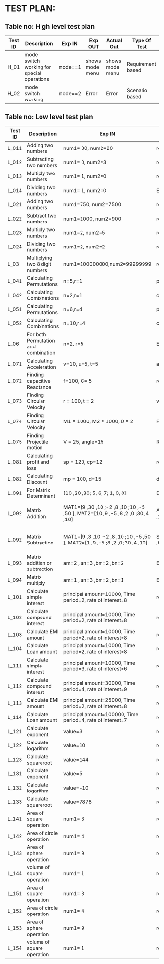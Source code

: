 # TEST PLAN:

## Table no: High level test plan

| **Test ID** | **Description**                                              | **Exp IN** | **Exp OUT** | **Actual Out** |**Type Of Test**  |    
|-------------|--------------------------------------------------------------|------------|-------------|----------------|------------------|
|  H_01       | mode switch working for special operations|  mode==1   | shows mode menu | shows mode menu |Requirement based|
|  H_02       |  mode switch working |  mode==2   | Error | Error | Scenario based |

## Table no: Low level test plan

| **Test ID** | **Description**                                              | **Exp IN** | **Exp OUT** | **Actual Out** |**Type Of Test**  |    
|-------------|--------------------------------------------------------------|------------|-------------|----------------|------------------|
|  L_011    | Adding two numbers | num1= 30, num2=20 |  result=50 | result=50 |Requirement based |
|  L_012    | Subtracting two numbers | num1= 0, num2=3 |  result=-3 | result=-3 |Requirement based |
|  L_013    | Multiply two numbers | num1= 1, num2=0 |  result=0 | result=0 |Requirement based |
|  L_014    | Dividing two numbers | num1= 1, num2=0 |  Error | Error |Requirement based |
|  L_021    | Adding two numbers | num1=750, num2=7500 | result=1500 | result=8250 | Scenario based |
|  L_022    | Subtract two numbers | num1=1000, num2=900 | result=1| result=1900 | Scenario based |
|  L_023    | Multiply two numbers | num1=2, num2=5 | result=2 | result=10 | Scenario based |
|  L_024    | Dividing two numbers | num1=2, num2=2 | result=3 | result=1 | Scenario based |
|  L_03     | Multiplying two 8 digit numbers | num1=100000000,num2=99999999 | result=9999999900000000 | Error | Boundary based |
|  L_041    | Calculating Permutations | n=5,r=1 | permres=5 | permres=5 | Requirement based |
|  L_042    | Calculating Combinations | n=2,r=1 | combres=2 | combres=2 | Requirement based |
|  L_051    | Calculating Permutations | n=6,r=4 | permres=10 | permres=15 | Scenario based |
|  L_052    | Calculating Combinations | n=10,r=4 | combres=40 | combres=210 | Scenario based |
|  L_06     | For both Permutation and combination | n=2, r=5 | Error | Error | Boundary based |
|  L_071    | Calculating Acceleration | v=10, u=5, t=5 | accefunc = 1 | accefunc = 1 | Scenario based |
|  L_072    | Finding capacitive Reactance | f=100, C= 5 | react= 0.00031830| react = 0.00031830 | Requirement based |
|  L_073    | Finding Circular Velocity | r = 100, t = 2 | velocity= 314.159265 | velocity = 314.159265 | Requirement based |
|  L_074    | Finding Circular Velocity | M1 = 1000, M2 = 1000, D = 2 | Force= 0.000016675 | Force = 0.000016675 | Requirement based |
|  L_075    | Finding Projectile motion | V = 25, angle=15 | Range = 31.887755 | Range  = 31.887755 | Requirement based |
|  L_081    | Calculating profit and loss | sp = 120, cp=12 | res = 108 | res  = 108 | Requirement based |
|  L_082    | Calculating Discount | mp = 100, d=15 | disc_price = 85 | disc_price  = 85 | Requirement based |
|  L_091    | For Matrix Determinant | [10 ,20 ,30; 5, 6, 7; 1, 0, 0] | Det=80 | Det=80 | Requirement based |
|  L_092    | Matrix Addition | MAT1=[9 ,30 ,10 ;-2 ,8 ,10 ;10 ,-5 ,50 ], MAT2=[10 ,9 ,-5 ;8 ,2 ,0 ;30 ,4 ,10] | ADD_MAT=[19 ,39 ,5 ;6 ,10 ,10 ;40 ,-1, 60] | ADD_MAT=[19 ,39 ,5 ;6 ,10 ,10 ;40 ,-1, 60] | Requirement based | 
|  L_092    | Matrix Subtraction | MAT1=[9 ,3 ,10 ;-2 ,8 ,10 ;10 ,-5 ,50 ], MAT2=[1 ,9 ,-5 ;8 ,2 ,0 ;30 ,4 ,10] | SUB_MAT=[8 ,-6 ,15 ;-10 ,6 ,10 ;-20 ,-9 , 40] | SUB_MAT=[8 ,-6 ,15 ;-10 ,6 ,10 ;-20 ,-9 , 40] | Requirement based | 
| L_093     | Matrix addition or subtraction | am=2 , an=3 ,bm=2 ,bn=2 | Error | Error | Scenario based |
| L_094     | Matrix multiply | am=1 , an=3 ,bm=2 ,bn=1 | Error | Error | Scenario based |
|  L_101    |Calculate simple interest | principal amount=10000, Time period=2, rate of interest=8 | result=1600 | result=1600 |Requirement based |
|  L_102    |Calculate compound interest | principal amount=10000, Time period=2, rate of interest=8 | result=1728 | result=1728 |Requirement based |
|  L_103    |Calculate EMI amount | principal amount=10000, Time period=2, rate of interest=8 | result=10855 | result=10855 |Requirement based |
|  L_104    |Calculate Loan amount | principal amount=10000, Time period=2, rate of interest=8 | result=10855 | result=10855 |Requirement based |
|  L_111    |Calculate simple interest | principal amount=10000, Time period=3, rate of interest=6 | result=1800 | result=2000 |Scenario based |
|  L_112    |Calculate compound interest | principal amount=30000, Time period=4, rate of interest=9 | result=12942 | result=14000 |Scenario based |
|  L_113    |Calculate EMI amount | principal amount=25000, Time period=2, rate of interest=8 | result=1131 | result=1500 |Scenario based |
|  L_114    |Calculate Loan amount | principal amount=100000, Time period=4, rate of interest=7 | result=2395 | result=2000 |Scenario based |
|  L_121    |Calculate exponent | value=3 | result=20.08 | result=20.08 | Requirement based |
|  L_122    |Calculate logarithm | value=10 | result=1 | result=1 | Requirement based |
|  L_123    |Calculate squareroot | value=144 | result=12 | result=12 | Requirement based |
|  L_131    |Calculate exponent | value=5 | result=148.41 | result=100 |Scenario based |
|  L_132    |Calculate logarithm | value=-10 | result=Error | result=1 |Scenario based |
|  L_133    |Calculate squareroot | value=7878 | result=88.75 | result=70.3 |Scenario based |
|  L_141    | Area of square operation | num1= 3 |  result=9 | result=9 |Requirement based |
|  L_142    | Area of circle operation | num1= 4 |  result=50 | result=50 |Requirement based |
|  L_143    | Area of sphere operation | num1= 9 |  result=113 | result=113 |Requirement based |
|  L_144    | volume of square operation | num1= 1 | result=4 | result=4 |Requirement based |
|  L_151    | Area of square operation | num1= 3 |  result=9 | result=95 |Scenario based |
|  L_152    | Area of circle operation | num1= 4 |  result=50 | result=505 |Scenario based |
|  L_153    | Area of sphere operation | num1= 9 |  result=113 | result=1139 |Scenario based |
|  L_154    | volume of square operation | num1= 1 | result=4 | result=44 |Scenario based |







